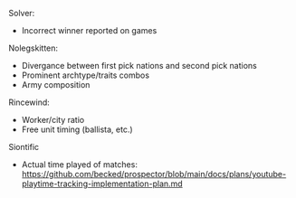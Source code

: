 Solver:
* Incorrect winner reported on games

Nolegskitten:
* Divergance between first pick nations and second pick nations
* Prominent archtype/traits combos
* Army composition

Rincewind:
* Worker/city ratio
* Free unit timing (ballista, etc.)

Siontific
* Actual time played of matches: https://github.com/becked/prospector/blob/main/docs/plans/youtube-playtime-tracking-implementation-plan.md 
